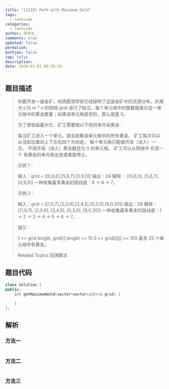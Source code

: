 ```yaml
---
title: "[1219] Path with Maximum Gold"
tags:
  - leetcode
categories:
  - leetcode
author: 张学志
comments: true
updated: false
permalink:
mathjax: false
top: false
description: ...
date: 2020-01-01 00:20:19
---
```


## 题目描述

> 你要开发一座金矿，地质勘测学家已经探明了这座金矿中的资源分布，并用大小为 m * n 的网格 grid 进行了标注。每个单元格中的整数就表示这一单元格中的黄金数量；如果该单元格是空的，那么就是 0。 
> 
> 为了使收益最大化，矿工需要按以下规则来开采黄金： 
> 
> 
> 每当矿工进入一个单元，就会收集该单元格中的所有黄金。 
> 矿工每次可以从当前位置向上下左右四个方向走。 
> 每个单元格只能被开采（进入）一次。 
> 不得开采（进入）黄金数目为 0 的单元格。 
> 矿工可以从网格中 任意一个 有黄金的单元格出发或者是停止。 
> 
> 
> 
> 
> 示例 1： 
> 
> 输入：grid = [[0,6,0],[5,8,7],[0,9,0]]
> 输出：24
> 解释：
> [[0,6,0],
> [5,8,7],
> [0,9,0]]
> 一种收集最多黄金的路线是：9 -> 8 -> 7。
> 
> 
> 示例 2： 
> 
> 输入：grid = [[1,0,7],[2,0,6],[3,4,5],[0,3,0],[9,0,20]]
> 输出：28
> 解释：
> [[1,0,7],
> [2,0,6],
> [3,4,5],
> [0,3,0],
> [9,0,20]]
> 一种收集最多黄金的路线是：1 -> 2 -> 3 -> 4 -> 5 -> 6 -> 7。
> 
> 
> 
> 
> 提示： 
> 
> 
> 1 <= grid.length, grid[i].length <= 15 
> 0 <= grid[i][j] <= 100 
> 最多 25 个单元格中有黄金。 
> 
> Related Topics 回溯算法

## 题目代码

```cpp
class Solution {
public:
    int getMaximumGold(vector<vector<int>>& grid) {
        
    }
};
```

## 解析

### 方法一

```cpp

```

### 方法二

```cpp

```

### 方法三

```cpp

```

